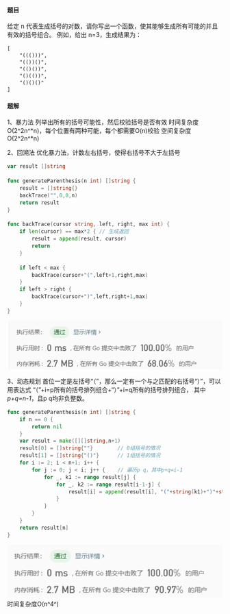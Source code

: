 #### 题目
给定 n 代表生成括号的对数，请你写出一个函数，使其能够生成所有可能的并且有效的括号组合。
例如，给出 n=3，生成结果为：
```
[
    "((()))",
    "(())()",
    "(()())",
    "()(())",
    "()()()"    
]
```

#### 题解
1、暴力法
列举出所有的括号可能性，然后校验括号是否有效
时间复杂度O(2^2n^*n)，每个位置有两种可能，每个都需要O(n)校验
空间复杂度O(2^2n^*n)

2、回溯法
优化暴力法，计数左右括号，使得右括号不大于左括号
```go
var result []string

func generateParenthesis(n int) []string {
	result = []string{}
	backTrace("",0,0,n)
	return result
}

func backTrace(cursor string, left, right, max int) {
	if len(cursor) == max*2 { // 生成返回
		result = append(result, cursor)
		return
	}

	if left < max {
		backTrace(cursor+"(",left+1,right,max)
	}
	if left > right {
		backTrace(cursor+")",left,right+1,max)
	}
}
```
![](https://raw.githubusercontent.com/betterfor/cloudImage/master/images/2020-02-16/002201.png)

3、动态规划
首位一定是左括号“（”，那么一定有一个与之匹配的右括号“）”，可以用表达式
“（”+i=p所有的括号排列组合+“）”+i=q所有的括号排列组合，
其中 *p+q=n-1*，且p q均非负整数。
```go
func generateParenthesis(n int) []string {
	if n == 0 {
		return nil
	}
	var result = make([][]string,n+1)
	result[0] = []string{""}		// 0组括号的情况
	result[1] = []string{"()"}		// 1组括号的情况
	for i := 2; i < n+1; i++ {
		for j := 0; j < i; j++ {	// 遍历p q，其中p+q=i-1
			for _, k1 := range result[j] {
				for _, k2 := range result[i-1-j] {
					result[i] = append(result[i], "("+string(k1)+")"+string(k2))
				}
			}
		}
	}
	return result[n]
}
```
![](https://raw.githubusercontent.com/betterfor/cloudImage/master/images/2020-02-16/002202.png)
时间复杂度O(n^4^)